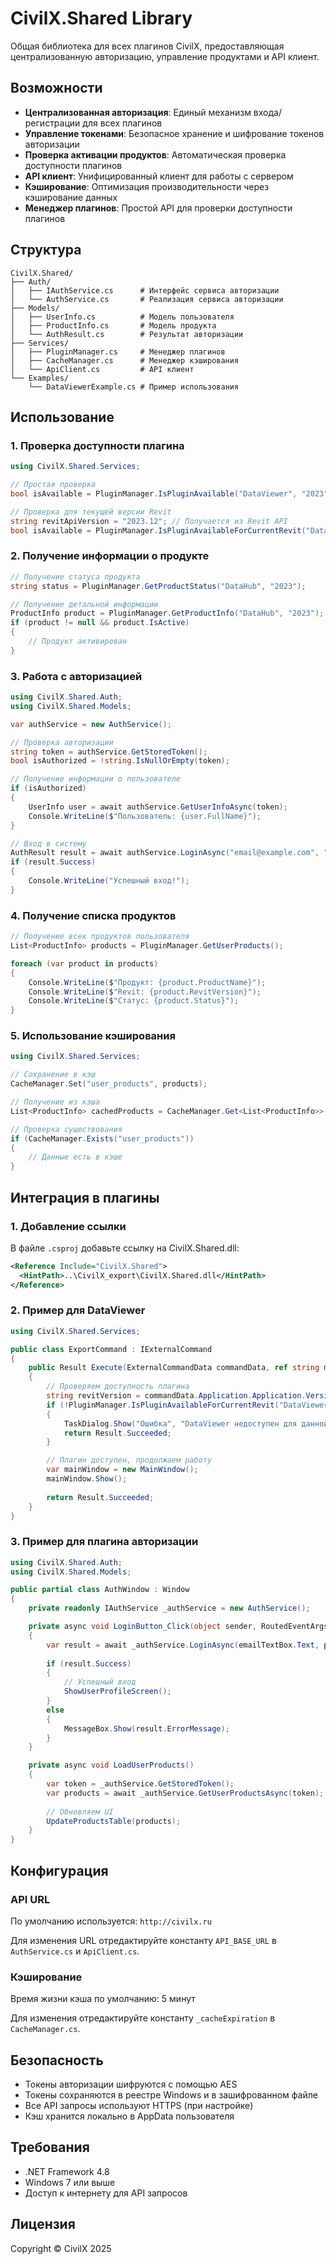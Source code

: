 # CivilX.Shared Library

Общая библиотека для всех плагинов CivilX, предоставляющая централизованную авторизацию, управление продуктами и API клиент.

## Возможности

- **Централизованная авторизация**: Единый механизм входа/регистрации для всех плагинов
- **Управление токенами**: Безопасное хранение и шифрование токенов авторизации
- **Проверка активации продуктов**: Автоматическая проверка доступности плагинов
- **API клиент**: Унифицированный клиент для работы с сервером
- **Кэширование**: Оптимизация производительности через кэширование данных
- **Менеджер плагинов**: Простой API для проверки доступности плагинов

## Структура

```
CivilX.Shared/
├── Auth/
│   ├── IAuthService.cs      # Интерфейс сервиса авторизации
│   └── AuthService.cs       # Реализация сервиса авторизации
├── Models/
│   ├── UserInfo.cs          # Модель пользователя
│   ├── ProductInfo.cs       # Модель продукта
│   └── AuthResult.cs        # Результат авторизации
├── Services/
│   ├── PluginManager.cs     # Менеджер плагинов
│   ├── CacheManager.cs      # Менеджер кэширования
│   └── ApiClient.cs         # API клиент
└── Examples/
    └── DataViewerExample.cs # Пример использования
```

## Использование

### 1. Проверка доступности плагина

```csharp
using CivilX.Shared.Services;

// Простая проверка
bool isAvailable = PluginManager.IsPluginAvailable("DataViewer", "2023");

// Проверка для текущей версии Revit
string revitApiVersion = "2023.12"; // Получается из Revit API
bool isAvailable = PluginManager.IsPluginAvailableForCurrentRevit("DataViewer", revitApiVersion);
```

### 2. Получение информации о продукте

```csharp
// Получение статуса продукта
string status = PluginManager.GetProductStatus("DataHub", "2023");

// Получение детальной информации
ProductInfo product = PluginManager.GetProductInfo("DataHub", "2023");
if (product != null && product.IsActive)
{
    // Продукт активирован
}
```

### 3. Работа с авторизацией

```csharp
using CivilX.Shared.Auth;
using CivilX.Shared.Models;

var authService = new AuthService();

// Проверка авторизации
string token = authService.GetStoredToken();
bool isAuthorized = !string.IsNullOrEmpty(token);

// Получение информации о пользователе
if (isAuthorized)
{
    UserInfo user = await authService.GetUserInfoAsync(token);
    Console.WriteLine($"Пользователь: {user.FullName}");
}

// Вход в систему
AuthResult result = await authService.LoginAsync("email@example.com", "password");
if (result.Success)
{
    Console.WriteLine("Успешный вход!");
}
```

### 4. Получение списка продуктов

```csharp
// Получение всех продуктов пользователя
List<ProductInfo> products = PluginManager.GetUserProducts();

foreach (var product in products)
{
    Console.WriteLine($"Продукт: {product.ProductName}");
    Console.WriteLine($"Revit: {product.RevitVersion}");
    Console.WriteLine($"Статус: {product.Status}");
}
```

### 5. Использование кэширования

```csharp
using CivilX.Shared.Services;

// Сохранение в кэш
CacheManager.Set("user_products", products);

// Получение из кэша
List<ProductInfo> cachedProducts = CacheManager.Get<List<ProductInfo>>("user_products");

// Проверка существования
if (CacheManager.Exists("user_products"))
{
    // Данные есть в кэше
}
```

## Интеграция в плагины

### 1. Добавление ссылки

В файле `.csproj` добавьте ссылку на CivilX.Shared.dll:

```xml
<Reference Include="CivilX.Shared">
  <HintPath>..\CivilX_export\CivilX.Shared.dll</HintPath>
</Reference>
```

### 2. Пример для DataViewer

```csharp
using CivilX.Shared.Services;

public class ExportCommand : IExternalCommand
{
    public Result Execute(ExternalCommandData commandData, ref string message, ElementSet elements)
    {
        // Проверяем доступность плагина
        string revitVersion = commandData.Application.Application.VersionNumber;
        if (!PluginManager.IsPluginAvailableForCurrentRevit("DataViewer", revitVersion))
        {
            TaskDialog.Show("Ошибка", "DataViewer недоступен для данной версии Revit");
            return Result.Succeeded;
        }

        // Плагин доступен, продолжаем работу
        var mainWindow = new MainWindow();
        mainWindow.Show();
        
        return Result.Succeeded;
    }
}
```

### 3. Пример для плагина авторизации

```csharp
using CivilX.Shared.Auth;
using CivilX.Shared.Models;

public partial class AuthWindow : Window
{
    private readonly IAuthService _authService = new AuthService();

    private async void LoginButton_Click(object sender, RoutedEventArgs e)
    {
        var result = await _authService.LoginAsync(emailTextBox.Text, passwordBox.Password);
        
        if (result.Success)
        {
            // Успешный вход
            ShowUserProfileScreen();
        }
        else
        {
            MessageBox.Show(result.ErrorMessage);
        }
    }

    private async void LoadUserProducts()
    {
        var token = _authService.GetStoredToken();
        var products = await _authService.GetUserProductsAsync(token);
        
        // Обновляем UI
        UpdateProductsTable(products);
    }
}
```

## Конфигурация

### API URL

По умолчанию используется: `http://civilx.ru`

Для изменения URL отредактируйте константу `API_BASE_URL` в `AuthService.cs` и `ApiClient.cs`.

### Кэширование

Время жизни кэша по умолчанию: 5 минут

Для изменения отредактируйте константу `_cacheExpiration` в `CacheManager.cs`.

## Безопасность

- Токены авторизации шифруются с помощью AES
- Токены сохраняются в реестре Windows и в зашифрованном файле
- Все API запросы используют HTTPS (при настройке)
- Кэш хранится локально в AppData пользователя

## Требования

- .NET Framework 4.8
- Windows 7 или выше
- Доступ к интернету для API запросов

## Лицензия

Copyright © CivilX 2025

